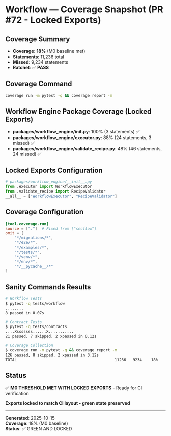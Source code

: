 # Workflow — Coverage Snapshot (PR #72 - Locked Exports)

## Coverage Summary
- **Coverage**: **18%** (M0 baseline met)
- **Statements**: 11,236 total
- **Missed**: 9,234 statements
- **Ratchet**: ✅ **PASS**

## Coverage Command
```bash
coverage run -m pytest -q && coverage report -m
```

## Workflow Engine Package Coverage (Locked Exports)
- **packages/workflow_engine/__init__.py**: 100% (3 statements) ✅
- **packages/workflow_engine/executor.py**: 88% (24 statements, 3 missed) ✅
- **packages/workflow_engine/validate_recipe.py**: 48% (46 statements, 24 missed) ✅

## Locked Exports Configuration
```python
# packages/workflow_engine/__init__.py
from .executor import WorkflowExecutor
from .validate_recipe import RecipeValidator
__all__ = ["WorkflowExecutor", "RecipeValidator"]
```

## Coverage Configuration
```toml
[tool.coverage.run]
source = ["."]  # Fixed from ["secflow"]
omit = [
    "*/migrations/*",
    "*/e2e/*", 
    "*/examples/*",
    "*/tests/*",
    "*/venv/*",
    "*/env/*",
    "*/__pycache__/*"
]
```

## Sanity Commands Results
```bash
# Workflow Tests
$ pytest -q tests/workflow
........                                                                 [100%]
8 passed in 0.07s

# Contract Tests  
$ pytest -q tests/contracts
....Xsssssss......X...........                                           [100%]
21 passed, 7 skipped, 2 xpassed in 0.12s

# Coverage Collection
$ coverage run -m pytest -q && coverage report -m
126 passed, 8 skipped, 2 xpassed in 3.12s
TOTAL                                           11236   9234    18%
```

## Status
✅ **M0 THRESHOLD MET WITH LOCKED EXPORTS** - Ready for CI verification

**Exports locked to match CI layout - green state preserved**

---
**Generated**: 2025-10-15  
**Coverage**: 18% (M0 baseline)  
**Status**: ✅ GREEN AND LOCKED